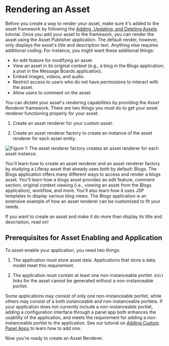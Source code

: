 # Rendering an Asset [](id=rendering-an-asset)

Before you create a way to render your asset, make sure it's added to the asset
framework by following the
[Adding, Updating, and Deleting Assets](/develop/tutorials/-/knowledge_base/7-1/adding-updating-and-deleting-assets-for-custom-entities)
tutorial. Once you add your asset to the framework, you can render the asset
using the Asset Publisher application. The default render, however, only
displays the asset's title and description text. Anything else requires
additional coding. For instance, you might want these additional things:

-  An edit feature for modifying an asset.
-  View an asset in its original context (e.g., a blog
   in the Blogs application; a post in the Message Boards application).
-  Embed images, videos, and audio.
-  Restrict access to users who do not have permissions to interact with the
   asset.
-  Allow users to comment on the asset. 

You can dictate your asset's rendering capabilities by providing the *Asset
Renderer* framework. There are two things you must do to get your asset
renderer functioning properly for your asset:

1.  Create an asset renderer for your custom asset.

2.  Create an asset renderer factory to create an instance of the asset renderer
    for each asset entity.

![Figure 1: The asset renderer factory creates an asset renderer for each asset instance.](../../../images/asset-renderer-diagram.png)

You'll learn how to create an asset renderer and an asset renderer factory by
studying a Liferay asset that already uses both by default: Blogs. The Blogs
application offers many different ways to access and render a blogs asset.
You'll learn how a blogs asset provides an edit feature, comment section,
original context viewing (i.e., viewing an asset from the Blogs application),
workflow, and more. You'll also learn how it uses JSP templates to display
various blog views. The Blogs application is an extensive example of how an
asset renderer can be customized to fit your needs. 

If you want to create an asset and make it do more than display its title and
description, read on!

## Prerequisites for Asset Enabling and Application [](id=prerequisites-for-asset-enabling-and-application)
To asset-enable your application, you need two things: 

1.  The application must store asset data. Applications that store a data model
    meet this requirement.

2.  The application must contain at least one non-instanceable portlet. `Edit` 
    links for the asset cannot be generated without a non-instanceable portlet.

Some applications may consist of only one non-instanceable portlet, while others
may consist of a both instanceable and non-instanceable portlets. If your 
application does not currently include a non-instanceable portlet, adding a 
configuration interface through a panel app both enhances the usability of 
the application, and meets the requirement for adding a non-instanceable 
portlet to the application. See our tutorial on 
[Adding Custom Panel Apps](/knowledge_base/7-1/customizing-the-product-menu#adding-custom-panel-apps)
to learn how to add one.

Now you're ready to create an Asset Renderer.
